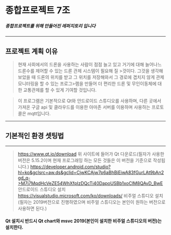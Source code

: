 # 종합프로젝트 7조 

##### 종합프로젝트를 위해 만들어진 레퍼지토리 입니다
----------------
## 프로젝트 계획 이유
>현재 사회에서의 드론을 사용하는 사람이 점점 늘고 있고 거기에 대해 늘어나느 드론수를 제어할 수 있는 드론 관제 시스템이 필요해 질 >것이다. 그것을 생각해 보았을 때 드론의 위치를 받고 그 위치를 저장해와서 그 경로에 겹치지 않게 관제 모니터링을 할 수 있는 프로그>램을 만들어 더 편리한 드론 및 무인이동체에 대한 교통관제를 할 수 있게 기여할 것입니다.

>이 프로그램은 기본적으로 Qt와 안드로이드 스튜디오를 사용하며, 다른 곳에서 가져온 구글 api 및 클라우드를 이용한 아마존 서버를 이용하며 사용하는 프로토콜은 mqtt입니다.
----------------
## 기본적인 환경 셋팅법
--------------
>https://www.qt.io/download
>위 사이트에 들어가 Qt 다운로드(필자가 사용한 버전은 5.15.2이며 현재 프로그래밍 하는 모든 것들은 이 버전을 기준으로 작성됩니다.)
>https://developer.android.com/studio?hl=ko&gclsrc=aw.ds&gclid=CjwKCAjw7p6aBhBiEiwA83fGurLAt9bAn2gd_q->M7j7MqdHcVeZE54WhXfpIzDQcTi40DapoUSBb1xoClM8QAvD_BwE
>안드로이드 스튜디오 설치
>https://visualstudio.microsoft.com/ko/downloads/
>비주얼 스튜디오 설치(필자는 2019버전으로 진행하였으며 비주얼 스튜디오는 본인이 원하는 버전으로 사용하면 된다.)

#### Qt 설치시 반드시 Qt chart와 msvc 2019(본인이 설치한 비주얼 스튜디오의 버전)는 설치한다.

